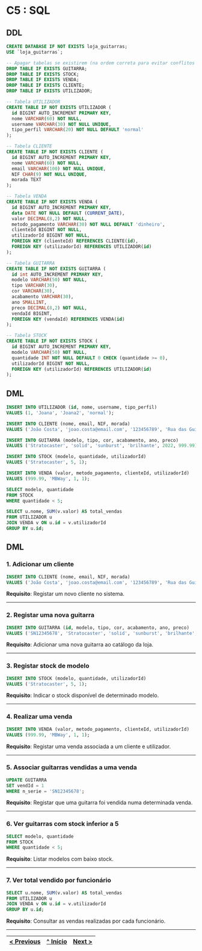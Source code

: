 # C5 : SQL

## DDL

```sql
CREATE DATABASE IF NOT EXISTS loja_guitarras;
USE `loja_guitarras`;

-- Apagar tabelas se existirem (na ordem correta para evitar conflitos de FK)
DROP TABLE IF EXISTS GUITARRA;
DROP TABLE IF EXISTS STOCK;
DROP TABLE IF EXISTS VENDA;
DROP TABLE IF EXISTS CLIENTE;
DROP TABLE IF EXISTS UTILIZADOR;

-- Tabela UTILIZADOR
CREATE TABLE IF NOT EXISTS UTILIZADOR (
  id BIGINT AUTO_INCREMENT PRIMARY KEY,
  nome VARCHAR(60) NOT NULL,
  username VARCHAR(30) NOT NULL UNIQUE,
  tipo_perfil VARCHAR(20) NOT NULL DEFAULT 'normal'
);

-- Tabela CLIENTE
CREATE TABLE IF NOT EXISTS CLIENTE (
  id BIGINT AUTO_INCREMENT PRIMARY KEY,
  nome VARCHAR(60) NOT NULL,
  email VARCHAR(100) NOT NULL UNIQUE,
  NIF CHAR(9) NOT NULL UNIQUE,
  morada TEXT
);

-- Tabela VENDA
CREATE TABLE IF NOT EXISTS VENDA (
  id BIGINT AUTO_INCREMENT PRIMARY KEY,
  data DATE NOT NULL DEFAULT (CURRENT_DATE),
  valor DECIMAL(8,2) NOT NULL,
  metodo_pagamento VARCHAR(30) NOT NULL DEFAULT 'dinheiro',
  clienteId BIGINT NOT NULL,
  utilizadorId BIGINT NOT NULL,
  FOREIGN KEY (clienteId) REFERENCES CLIENTE(id),
  FOREIGN KEY (utilizadorId) REFERENCES UTILIZADOR(id)
);

-- Tabela GUITARRA
CREATE TABLE IF NOT EXISTS GUITARRA (
  id int AUTO_INCREMENT PRIMARY KEY,
  modelo VARCHAR(50) NOT NULL,
  tipo VARCHAR(30),
  cor VARCHAR(30),
  acabamento VARCHAR(30),
  ano SMALLINT,
  preco DECIMAL(8,2) NOT NULL,
  vendaId BIGINT,
  FOREIGN KEY (vendaId) REFERENCES VENDA(id)
);

-- Tabela STOCK
CREATE TABLE IF NOT EXISTS STOCK (
  id BIGINT AUTO_INCREMENT PRIMARY KEY,
  modelo VARCHAR(50) NOT NULL,
  quantidade INT NOT NULL DEFAULT 0 CHECK (quantidade >= 0),
  utilizadorId BIGINT NOT NULL,
  FOREIGN KEY (utilizadorId) REFERENCES UTILIZADOR(id)
);
```

## DML

```sql
INSERT INTO UTILIZADOR (id, nome, username, tipo_perfil)
VALUES (1, 'Joana', 'Joana2', 'normal');

INSERT INTO CLIENTE (nome, email, NIF, morada)
VALUES ('João Costa', 'joao.costa@email.com', '123456789', 'Rua das Guitarras, Porto');

INSERT INTO GUITARRA (modelo, tipo, cor, acabamento, ano, preco)
VALUES ('Stratocaster', 'solid', 'sunburst', 'brilhante', 2022, 999.99);

INSERT INTO STOCK (modelo, quantidade, utilizadorId)
VALUES ('Stratocaster', 5, 1);

INSERT INTO VENDA (valor, metodo_pagamento, clienteId, utilizadorId)
VALUES (999.99, 'MBWay', 1, 1);

SELECT modelo, quantidade
FROM STOCK
WHERE quantidade < 5;

SELECT u.nome, SUM(v.valor) AS total_vendas
FROM UTILIZADOR u
JOIN VENDA v ON u.id = v.utilizadorId
GROUP BY u.id;
```

## DML

### 1. Adicionar um cliente

```sql
INSERT INTO CLIENTE (nome, email, NIF, morada)
VALUES ('João Costa', 'joao.costa@email.com', '123456789', 'Rua das Guitarras, Porto');
```

**Requisito**: Registar um novo cliente no sistema.

---

### 2. Registar uma nova guitarra

```sql
INSERT INTO GUITARRA (id, modelo, tipo, cor, acabamento, ano, preco)
VALUES ('SN12345678', 'Stratocaster', 'solid', 'sunburst', 'brilhante', 2022, 999.99);
```

**Requisito**: Adicionar uma nova guitarra ao catálogo da loja.

---

### 3. Registar stock de modelo

```sql
INSERT INTO STOCK (modelo, quantidade, utilizadorId)
VALUES ('Stratocaster', 5, 1);
```

**Requisito**: Indicar o stock disponível de determinado modelo.

---

### 4. Realizar uma venda

```sql
INSERT INTO VENDA (valor, metodo_pagamento, clienteId, utilizadorId)
VALUES (999.99, 'MBWay', 1, 1);
```

**Requisito**: Registar uma venda associada a um cliente e utilizador.

---

### 5. Associar guitarras vendidas a uma venda

```sql
UPDATE GUITARRA
SET vendId = 1
WHERE n_serie = 'SN12345678';
```

**Requisito**: Registar que uma guitarra foi vendida numa determinada venda.

---

### 6. Ver guitarras com stock inferior a 5

```sql
SELECT modelo, quantidade
FROM STOCK
WHERE quantidade < 5;
```

**Requisito**: Listar modelos com baixo stock.

---

### 7. Ver total vendido por funcionário

```sql
SELECT u.nome, SUM(v.valor) AS total_vendas
FROM UTILIZADOR u
JOIN VENDA v ON u.id = v.utilizadorId
GROUP BY u.id;
```

**Requisito**: Consultar as vendas realizadas por cada funcionário.

---

| [< Previous](rpf04.md) | [^ Início](rpf00.md) | [Next >](rpf06.md) |
| :---------------------- | :-------------------: | ------------------: |
